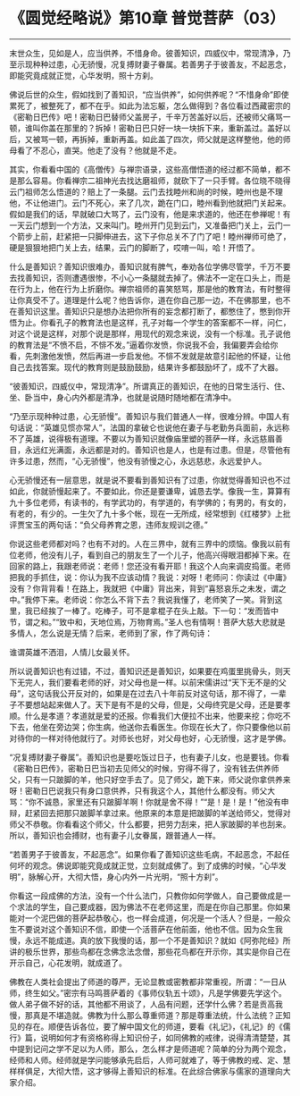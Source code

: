 # 《圆觉经略说》第10章 普觉菩萨（03）

------

末世众生，见如是人，应当供养，不惜身命。彼善知识，四威仪中，常现清净，乃至示现种种过患，心无骄慢，况复搏财妻子眷属。若善男子于彼善友，不起恶念，即能究竟成就正觉，心华发明，照十方刹。

佛说后世的众生，假如找到了善知识，“应当供养”，如何供养呢？“不惜身命”即使累死了，被整死了，都不在乎。如此为法忘躯，怎么做得到？各位看过西藏密宗的《密勒日巴传》吧！密勒日巴替师父盖房子，千辛万苦盖好以后，还被师父痛骂一顿，谁叫你盖在那里的？拆掉！密勒日巴只好一块一块拆下来，重新盖过。盖好以后，又被骂一顿，再拆掉，重新再盖。如此盖了四次，师父就是这样整他，他的师母看了不忍心，直哭。他走了没有？他就是不走。

其实，你看看中国的《高僧传》与禅宗语录，这些高僧悟道的经过都不简单，都不是那么容易。你看禅宗二祖神光去找达磨祖师，就砍下了一只手臂。各位晓不晓得云门祖师怎么悟道的？赔上了一条腿。云门去找睦州和尚的时候，睦州也是不理他，不让他进门。云门不死心，来了几次，跪在门口，睦州看到他就把门关起来。假如是我们的话，早就破口大骂了，云门没有，他是来求道的，他还在参禅呢！有一天云门想到一个方法，又来叫门。睦州开门见到云门，又准备把门关上，云门一个箭步上前，赶紧把一只脚伸进去，这下子你总关不了门了吧！睦州禅师可绝了，硬是狠狠地把门关上去，结果，云门的脚断了，哎唷一叫，哈！开悟了。

什么是善知识？善知识很难办，善知识就有脾气，奉劝各位学佛尽管学，千万不要去找善知识，否则遭遇很惨，不小心一条腿就去掉了。佛法不一定在口头上，而是在行为上，他在行为上折磨你。禅宗祖师的喜笑怒骂，那是他的教育法，有时整得让你真受不了。道理是什么呢？他告诉你，道在你自己那一边，不在佛那里，也不在善知识这里。善知识只是想办法把你所有的妄念都打断了，都憋住了，憋到你开悟为止。你看孔子的教育法也是这样，孔子对每一个学生的答案都不一样，问仁，对这个说是这样，对那个说是那样，用现代的观念来说，没有一个标准。孔子说他的教育法是“不愤不启，不悱不发。”逼着你发愤，你说我不会，我偏要弄会给你看，先刺激他发愤，然后再进一步启发他。不悱不发就是故意引起他的怀疑，让他自己去找答案。现代的教育则是鼓励鼓励，结果许多都鼓励坏了，成不了大器。

“彼善知识，四威仪中，常现清净”。所谓真正的善知识，在他的日常生活行、住、坐、卧当中，身心内外都是清净，也就是说随时随地都在清净中。

“乃至示现种种过患，心无骄慢”。善知识与我们普通人一样，很难分辨。中国人有句话说：“英雄见惯亦常人”，法国的拿破仑也说他在妻子与老勤务兵面前，永远称不了英雄，说得极有道理。不要以为善知识就像庙里塑的菩萨一样，永远慈眉善目，永远红光满面，永远都是对的。善知识也是人，也是有过患。但是，尽管他有许多过患，然而，“心无骄慢”，他没有骄慢之心，永远慈悲，永远爱护人。

心无骄慢还有一层意思，就是说不要看到善知识有了过患，你就觉得善知识也不过如此，你就骄慢起来了。不要如此，你还是要谦卑，诚恳去学。像我一生，算算有九十多位老师，有读书的，有学武功的，有学道的，有学佛的；有男的，有女的，有老的，有少的。一生欠了九十多个帐，现在一无所成，经常想到《红楼梦》上批评贾宝玉的两句话：“负父母养育之恩，违师友规训之德。”

你说这些老师都对吗？也有不对的。人在三界中，就有三界中的烦恼。像我以前有位老师，他没有儿子，看到自己的朋友生了一个儿子，他高兴得眼泪都掉下来。在回家的路上，我跟老师说：老师！您还没有看开耶！我这个人向来调皮捣蛋。老师把我的手抓住，说：你认为我不应该动情？我说：对呀！老师问：你读过《中庸》没有？你背背看！在路上，我就把《中庸》背出来，背到“喜怒哀乐之未发，谓之中。”我停下来。老师说：你怎么不背下去？我说我懂了，老师笑了一笑。背到这里，我已经挨了一棒了。吃棒子，可不是拿棍子在头上敲。下一句：“发而皆中节，谓之和。”“致中和，天地位焉，万物育焉。”圣人也有情啊！菩萨大慈大悲就是多情人，怎么说是无情？后来，老师到了家，作了两句诗：

谁谓英雄不洒泪，人情儿女最关怀。

所以说善知识也有过错，不过，善知识还是善知识，如果要在鸡蛋里挑骨头，则天下无完人，我们要看老师的好，对父母也是一样。以前宋儒讲过“天下无不是的父母”，这句话我公开反对的，如果是在过去八十年前反对这句话，那不得了，一辈子不要想站起来做人了。天下是有不是的父母，但是，父母终究是父母，还是要孝顺。什么是孝道？孝道就是爱的还报。你看我们大便拉不出来，他要来挖；你吃不下去，他坐在旁边哭；你生病，他送你去看医生。你现在长大了，你只要像他以前对待你的一样对待他就行了。对师长也好，对父母也好，心无骄慢，这才是学佛。

“况复搏财妻子眷属”。善知识也是要吃饭过日子，也有妻子儿女，也是要钱。你看《密勒日巴传》，密勒日巴当初去见师父的时候，穷得不得了，没有钱去供养师父，只有一只跛脚的羊，他只好空手去了。见了师父，跪下来，师父说你拿供养来呀！密勒日巴说我只有身口意供养，只有我这个人，其他什么都没有。师父大骂：“你不诚恳，家里还有只跛脚羊啊！你就是舍不得！”“是！是！是！”他没有申辩，赶紧回去把那只跛脚羊拿过来。他原来的本意是把跛脚的羊送给师父，觉得对师父不恭敬。你看看这个师父，什么都要，把劳力刮来，把人家跛脚的羊也刮来。所以，善知识也会搏财，也有妻子儿女眷属，跟普通人一样。

“若善男子于彼善友，不起恶念”。如果你看了善知识这些毛病，不起恶念，不起任何坏的观念。佛说即能究竟成就正觉，立刻就成佛了。到了成佛的时候，“心华发明”，脉解心开，大彻大悟，身心内外一片光明，“照十方刹”。

你看这一段成佛的方法，没有一个什么法门，只教你如何学做人，自己要做成是一个求法的学生，自己要成器，因为佛法不在老师这里，而是在你自己那里。你如果能对一个泥巴做的菩萨起恭敬心，也一样会成道，何况是一个活人？但是，一般众生不要说对这个善知识不信，即使一个活菩萨在他前面，他也不信。因为众生我慢，永远不能成道。真的放下我慢的话，那一个不是善知识？就如《阿弥陀经》所讲的极乐世界，那些鸟都在念佛念法念僧，那些花鸟都在开示你，其实是你自己在开示自己，心花发明，就成道了。

佛教在人类社会提出了师道的尊严，无论显教或密教都非常重视，所谓：“一日从师，终生如父。”密宗有马鸣菩萨着的《事师仪轨五十颂》，凡是学佛要先学这个。做人弟子做不好的话，其他都不用谈了，人品有问题，还学什么佛？若是贡高我慢，那真是不堪造就。佛教为什么那么尊重师道？那是尊重法统，什么法统？正知见的存在。顺便告诉各位，要了解中国文化的师道，要看《礼记》，《礼记》的《儒行》篇，说明如何才有资格称得上知识份子，如同佛教的戒律，说得清清楚楚，其中提到记问之学不足以为人师，那么，怎么样才是师道呢？简单的分为两个观念，经师和人师。经师就是学问能够承先启后，人师可就难了，等于佛教的戒、定、慧样样俱足，大彻大悟，这才够得上善知识的标准。在此综合佛家与儒家的道理向大家介绍。


